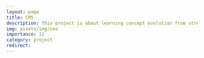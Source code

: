 ```yaml
---
layout: page
title: CMS
description: This project is about learning concept evolution from streams
img: assets/img/cms
importance: 11
category: project
redirect:
---
```

